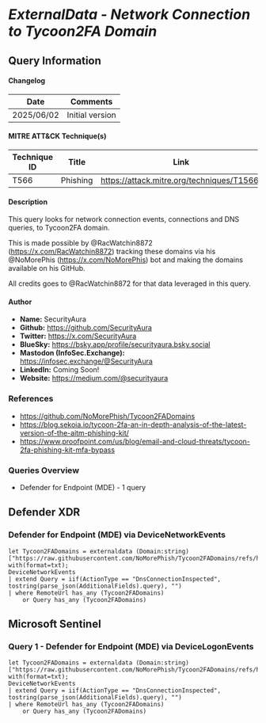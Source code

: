 # *ExternalData - Network Connection to Tycoon2FA Domain*

## Query Information

#### Changelog

| Date | Comments |
|---|---|
| 2025/06/02 | Initial version |

#### MITRE ATT&CK Technique(s)

| Technique ID | Title    | Link    |
| ---  | --- | --- |
| T566 | Phishing | https://attack.mitre.org/techniques/T1566/ |

#### Description

This query looks for network connection events, connections and DNS queries, to Tycoon2FA domain.

This is made possible by @RacWatchin8872 (https://x.com/RacWatchin8872) tracking these domains via his @NoMorePhis (https://x.com/NoMorePhis) bot and making the domains available on his GitHub.

All credits goes to @RacWatchin8872 for that data leveraged in this query.

#### Author <Optional>
- **Name:** SecurityAura
- **Github:** https://github.com/SecurityAura
- **Twitter:** https://x.com/SecurityAura
- **BlueSky:** https://bsky.app/profile/securityaura.bsky.social
- **Mastodon (InfoSec.Exchange):** https://infosec.exchange/@SecurityAura
- **LinkedIn:** Coming Soon!
- **Website:** https://medium.com/@securityaura

### References ###

- https://github.com/NoMorePhish/Tycoon2FADomains
- https://blog.sekoia.io/tycoon-2fa-an-in-depth-analysis-of-the-latest-version-of-the-aitm-phishing-kit/
- https://www.proofpoint.com/us/blog/email-and-cloud-threats/tycoon-2fa-phishing-kit-mfa-bypass

### Queries Overview ###

- Defender for Endpoint (MDE) - 1 query

## Defender XDR ##
### Defender for Endpoint (MDE) via DeviceNetworkEvents ###
```KQL
let Tycoon2FADomains = externaldata (Domain:string)
["https://raw.githubusercontent.com/NoMorePhish/Tycoon2FADomains/refs/heads/main/MaliciousDomains"]
with(format=txt);
DeviceNetworkEvents
| extend Query = iif(ActionType == "DnsConnectionInspected", tostring(parse_json(AdditionalFields).query), "")
| where RemoteUrl has_any (Tycoon2FADomains)
    or Query has_any (Tycoon2FADomains)
```
## Microsoft Sentinel ##
### Query 1 - Defender for Endpoint (MDE) via DeviceLogonEvents ###
```KQL
let Tycoon2FADomains = externaldata (Domain:string)
["https://raw.githubusercontent.com/NoMorePhish/Tycoon2FADomains/refs/heads/main/MaliciousDomains"]
with(format=txt);
DeviceNetworkEvents
| extend Query = iif(ActionType == "DnsConnectionInspected", tostring(parse_json(AdditionalFields).query), "")
| where RemoteUrl has_any (Tycoon2FADomains)
    or Query has_any (Tycoon2FADomains)
```
